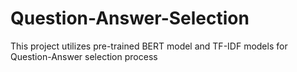 # Question-Answer-Selection
This project utilizes pre-trained BERT model and TF-IDF models for Question-Answer selection process

